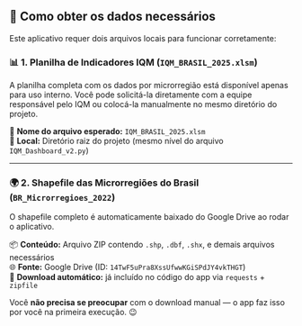 ## 📂 Como obter os dados necessários

Este aplicativo requer dois arquivos locais para funcionar corretamente:

### 📊 1. Planilha de Indicadores IQM (`IQM_BRASIL_2025.xlsm`)
A planilha completa com os dados por microrregião está disponível apenas para uso interno. Você pode solicitá-la diretamente com a equipe responsável pelo IQM ou colocá-la manualmente no mesmo diretório do projeto.

📍 **Nome do arquivo esperado:** `IQM_BRASIL_2025.xlsm`  
📍 **Local:** Diretório raiz do projeto (mesmo nível do arquivo `IQM_Dashboard_v2.py`)

---

### 🌍 2. Shapefile das Microrregiões do Brasil (`BR_Microrregioes_2022`)
O shapefile completo é automaticamente baixado do Google Drive ao rodar o aplicativo.

📦 **Conteúdo:** Arquivo ZIP contendo `.shp`, `.dbf`, `.shx`, e demais arquivos necessários  
🌐 **Fonte:** Google Drive (ID: `14TwF5uPra8XssUfwwKGiSPdJY4vkTHGT`)  
🔄 **Download automático:** já incluído no código do app via `requests` + `zipfile`

Você **não precisa se preocupar** com o download manual — o app faz isso por você na primeira execução. 😉
